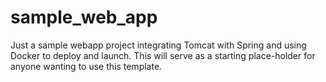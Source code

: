 # sample_web_app
Just a sample webapp project integrating Tomcat with Spring and using Docker to deploy and launch.
This will serve as a starting place-holder for anyone wanting to use this template.
